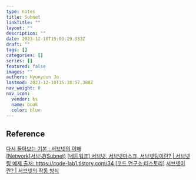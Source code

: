 ```yaml
---
type: notes
title: Subnet
linkTitle: ""
layout: ""
description: ""
date: 2023-12-10T15:03:29.333Z
draft: ""
tags: []
categories: []
series: []
featured: false
images: ""
authors: Hyunyoun Jo
lastmod: 2023-12-10T15:34:57.388Z
nav_weight: 0
nav_icon:
  vendor: bs
  name: book
  color: blue
---
```


## Reference

[다시 돌아보는 기본 : 서브넷의 이해](https://www.itworld.co.kr/news/191458)  
[[Network]서브넷(Subnet)](https://hyoje420.tistory.com/32)
[[네트워크] 서브넷,  서브넷마스크, 서브넷팅이란? | 서브넷팅 예제 출처: https://code-lab1.tistory.com/34 [코드 연구소:티스토리]](https://code-lab1.tistory.com/34)
[서브넷이란? | 서브넷의 작동 방식](https://www.cloudflare.com/ko-kr/learning/network-layer/what-is-a-subnet/)
